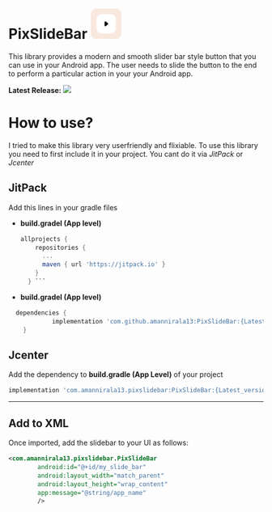 # PixSlideBar  [![](ic_small.png)](https://github.com/amannirala13/PixSlideBar) 
This library provides a modern and smooth slider bar style button that you can use in your Android app. The user needs to slide the button to the end to perform a particular action in your your Android app.

**Latest Release:**  [![](https://jitpack.io/v/amannirala13/PixSlideBar.svg)](https://jitpack.io/#amannirala13/PixSlideBar)

# How to use?

I tried to make this library very userfriendly and flixiable. To use this library you need to first include it in your project. You cant do it via *JitPack* or *Jcenter*

## JitPack

Add this lines in your gradle files

- **build.gradel (App level)**
  ```gradle
  allprojects {
      repositories {
        ...
        maven { url 'https://jitpack.io' }
      }
    } ```
- **build.gradel (App level)**
```gradle
  dependencies {
	        implementation 'com.github.amannirala13:PixSlideBar:{Latest_version}'
	} 
```

## Jcenter

Add the dependency to **build.gradle (App Level)** of your project

```gradle
implementation 'com.amannirala13.pixslidebar:PixSlideBar:{Latest_version}' 
```

---
## Add to XML
Once imported, add the slidebar to your UI as follows:

```xml
<com.amannirala13.pixslidebar.PixSlideBar
        android:id="@+id/my_slide_bar"
        android:layout_width="match_parent"
        android:layout_height="wrap_content"
        app:message="@string/app_name"
        /> 
```
